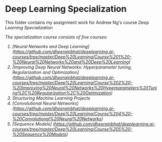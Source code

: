 # Deep Learning Specialization
This folder contains my assignment work for Andrew Ng's course <i>Deep Learning Specialization<i/>

The specialization course consists of five courses:

  1. [Neural Networks and Deep Learning] (https://github.com/dheerajnbhat/deeplearning.ai-courses/tree/master/Deep%20Learning/Course%201%20-%20Neural%20Networks%20and%20Deep%20Learning)
  2. [Improving Deep Neural Networks: Hyperparameter tuning, Regularization and Optimization] (https://github.com/dheerajnbhat/deeplearning.ai-courses/tree/master/Deep%20Learning/Course%202%20-%20Improving%20Neural%20Networks%20Hyperparameters%20Tuning%2C%20Regularization%2C%20Optimization)
  3. Structuring Machine Learning Projects
  4. [Convolutional Neural Networks] (https://github.com/dheerajnbhat/deeplearning.ai-courses/tree/master/Deep%20Learning/Course%204%20-%20Convolutional%20Neural%20Networks)
  5. [Sequence Models] (https://github.com/dheerajnbhat/deeplearning.ai-courses/tree/master/Deep%20Learning/Course%205%20-%20Sequence%20Models)
